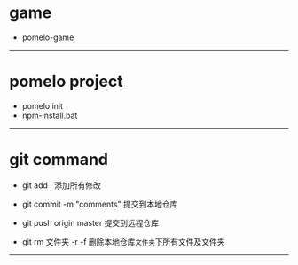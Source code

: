 # game
* pomelo-game
****

# pomelo project
* pomelo init
* npm-install.bat
****

# git command
* git add . 添加所有修改
* git commit -m "comments" 提交到本地仓库
* git push origin master 提交到远程仓库

* git rm 文件夹 -r -f 删除本地仓库`文件夹`下所有文件及文件夹
****